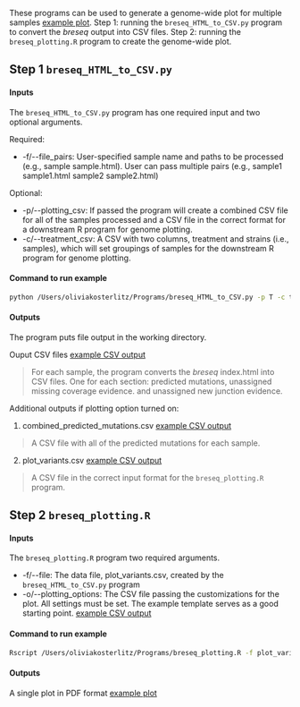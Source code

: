 These programs can be used to generate a genome-wide plot for multiple samples [example plot](https://github.com/livkosterlitz/Breseq_genome_plots/blob/main/BasicRun/Breseq_plots/out.pdf). Step 1: running the `breseq_HTML_to_CSV.py` program to convert the _breseq_ output into CSV files. Step 2: running the `breseq_plotting.R` program to create the genome-wide plot. 


## Step 1 `breseq_HTML_to_CSV.py`

#### Inputs
The `breseq_HTML_to_CSV.py` program has one required input and two optional arguments.

Required:
* -f/--file_pairs: User-specified sample name and paths to be processed (e.g., sample sample.html). User can pass multiple pairs (e.g., sample1 sample1.html sample2 sample2.html)

Optional:
* -p/--plotting_csv: If passed the program will create a combined CSV file for all of the samples processed and a CSV file in the correct format for a downstream R program for genome plotting. 
* -c/--treatment_csv: A CSV with two columns, treatment and strains (i.e., samples), which will set groupings of samples for the downstream R program for genome plotting.  

#### Command to run example
```bash
python /Users/oliviakosterlitz/Programs/breseq_HTML_to_CSV.py -p T -c treatments.csv -f EC_29_anc EC_29_anc/index.html EC_29_1 EC_29_1/index.html EC_29_2 EC_29_2/index.html EC_29_3 EC_29_3/index.html EC_29_4 EC_29_4/index.html EC_29_5 EC_29_5/index.html EC_29_6 EC_29_6/index.html
```

#### Outputs
The program puts file output in the working directory. 

Ouput CSV files [example CSV output](https://github.com/livkosterlitz/Breseq_genome_plots/blob/main/BasicRun/Breseq_CSV_output/EC_29_1_predicted_mutations.csv)
> For each sample, the program converts the _breseq_ index.html into CSV files. One for each section: predicted mutations, unassigned missing coverage evidence. and unassigned new junction evidence. 

Additional outputs if plotting option turned on:
1. combined_predicted_mutations.csv [example CSV output](https://github.com/livkosterlitz/Breseq_genome_plots/blob/main/BasicRun/Breseq_CSV_output/combined_predicted_mutations.csv)
> A CSV file with all of the predicted mutations for each sample. 
2. plot_variants.csv [example CSV output](https://github.com/livkosterlitz/Breseq_genome_plots/blob/main/BasicRun/Breseq_CSV_output/plot_variants.csv)
> A CSV file in the correct input format for the `breseq_plotting.R` program. 

## Step 2 `breseq_plotting.R`

#### Inputs
The `breseq_plotting.R` program two required arguments.

* -f/--file: The data file, plot_variants.csv, created by the `breseq_HTML_to_CSV.py` program
* -o/--plotting_options: The CSV file passing the customizations for the plot. All settings must be set. The example template serves as a good starting point. [example CSV output](https://github.com/livkosterlitz/Breseq_genome_plots/blob/main/BasicRun/Breseq_plots/plotting_options.csv)

#### Command to run example
```bash
Rscript /Users/oliviakosterlitz/Programs/breseq_plotting.R -f plot_variants.csv -o plotting_options.csv
```
#### Outputs
A single plot in PDF format [example plot](https://github.com/livkosterlitz/Breseq_genome_plots/blob/main/BasicRun/Breseq_plots/out.pdf)
